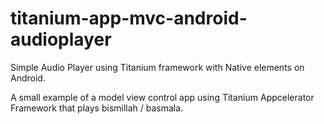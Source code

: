 titanium-app-mvc-android-audioplayer
====================================

Simple Audio Player using Titanium framework with Native elements on Android.

A small example of a model view control app using Titanium Appcelerator Framework that plays bismillah / basmala. 

